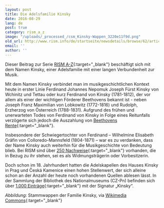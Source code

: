 ```yaml
---
layout: post
title: Die Adelsfamilie Kinsky
date: 2016-08-29
lang: de
post: true
category: rism_a_z
image: "/uploads/_processed_/csm_Kinsky-Wappen_3220e11f9d.png"
old_url: http://www.rism.info/de/startseite/newsdetails/browse/62/article/64/the-house-of-kinsky.html
email: ''
author: ''
---
```



Dieser Beitrag zur Serie [RISM A-Z](http://www.rism.info/de/home/news-archive/select/rism_a_z){:target="_blank"} beschäftigt sich mit dem Namen Kinsky, einer Adelsfamilie mit einer langen Verbundenheit zur Musik.

Mit dem Namen Kinsky verbindet man im musikgeschichtlichen Kontext heute in erster Linie Ferdinand Johannes Nepomuk Joseph Fürst Kinsky von Wchinitz und Tettau oder kurz Ferdinand von Kinsky (1781-1812), der vor allem als einer der wichtigen Förderer Beethovens bekannt ist - neben Joseph Franz Maximilian von Lobkowitz (1772-1816) und Rudolph, Erzherzog von Österreich (1788-1831). Aufgrund des frühen und unerwarteten Todes von Ferdinand von Kinsky in Folge eines Reitunfalls verzögerte sich jedoch die Auszahlung von [Beethovens Rente](http://www.beethoven-haus-bonn.de/sixcms/detail.php/35278){:target="_blank"}.

Insbesondere der Schwiegertochter von Ferdinand – Wilhelmine Elisabeth Gräfin von Colloredo-Mannsfeld (1804-1871) – war es zu verdanken, dass der Name Kinsky auch weiterhin für die Musikgeschichte von Bedeutung blieb. Bei RISM sind über [250 Nachweise](https://opac.rism.info/search?View=rism&q=Colloredo-Mannsfeld){:target="_blank"} vorhanden, die in Bezug zu ihr stehen, sei es als Widmungsträgerin oder Vorbesitzerin.

Doch schon im 18. Jahrhundert hatten die Adelskapellen des Hauses Kinsky in Prag und Česká Kamenice einen hohen Stellenwert, der sich alleine schon an der Anzahl der heute noch vorhandenen Quellen ablesen lässt. In der Sammlung der Bibliothek des Nationalmuseums (CZ-Pn) befinden sich über [1.000 Einträge](https://opac.rism.info/search?View=rism&callno=Kinsky){:target="_blank"} mit der Signatur „Kinsky“.

_Abbildung_: Stammwappen der Familie Kinsky, via [Wikimedia Commons](https://de.wikipedia.org/wiki/Datei:Kinsky-Wappen.png){:target="_blank"}

<script type="text/javascript">var switchTo5x=true;</script><script type="text/javascript" src="http://w.sharethis.com/button/buttons.js"></script><script type="text/javascript">stLight.options({publisher: "9b601438-1ce1-49d8-bfd7-9cff5df54c17", doNotHash: false, doNotCopy: false, hashAddressBar: false});</script>